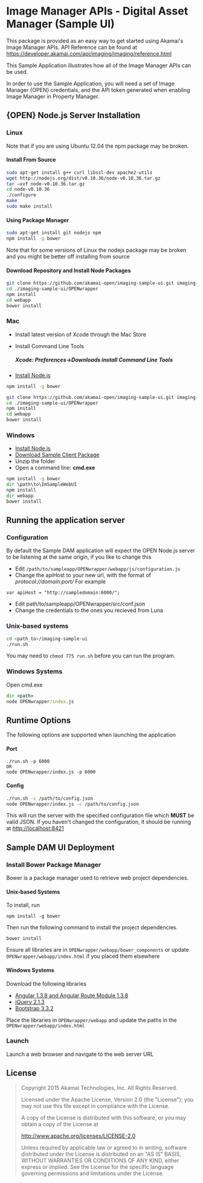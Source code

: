 # Image Manager APIs - Digital Asset Manager (Sample UI)

This package is provided as an easy way to get started using Akamai's Image Manager APIs.  API Reference can be found at https://developer.akamai.com/api/imaging/imaging/reference.html

This Sample Application illustrates how all of the Image Manager APIs can be used.

In order to use the Sample Application, you will need a set of Image Manager {OPEN} credentials, and the API token generated when enabling Image Manager in Property Manager.


## {OPEN} Node.js Server Installation

### Linux

Note that if you are using Ubuntu 12.04 the npm package may be broken.

#### Install From Source
```sh
sudo apt-get install g++ curl libssl-dev apache2-utils
wget http://nodejs.org/dist/v0.10.36/node-v0.10.36.tar.gz
tar –xvf node-v0.10.36.tar.gz
cd node-v0.10.36
./configure
make
sudo make install
```

#### Using Package Manager
```sh
sudo apt-get install git nodejs npm
npm install -g bower
```
Note that for some versions of Linux the nodejs package may be broken and you might be better off installing from source

#### Download Repository and Install Node Packages
```sh
git clone https://github.com/akamai-open/imaging-sample-ui.git imaging-sample-ui
cd ./imaging-sample-ui/OPENwrapper
npm install
cd webapp
bower install
```

### Mac
+ Install latest version of Xcode through the Mac Store

+ Install Command Line Tools
	##### Xcode: Preferences->Downloads install Command Line Tools

+ [Install Node.js](https://www.nodejs.org/download)

```sh
npm install -g bower
```


```sh
git clone https://github.com/akamai-open/imaging-sample-ui.git imaging-sample-ui
cd ./imaging-sample-ui/OPENwrapper
npm install
cd webapp
bower install
```

### Windows
+ [Install Node.js](https://www.nodejs.org/download)
+ [Download Sample Client Package](https://github.com/akamai-open/imaging-sample-ui/archive/master.zip)
+ Unzip the folder
+ Open a command line: **cmd.exe**


```cmd
npm install -g bower
dir \path\to\ImSampleWebUI
npm install
dir webapp
bower install
```

## Running the application server

### Configuration

By default the Sample DAM application will expect the OPEN Node.js server to be listening at the same origin, if you like to change this

+ Edit ```/path/to/sampleapp/OPENwrapper/webapp/js/configuration.js```
+ Change the apiHost to your new url, with the format of *protocol://domain:port/*
For example
```
var apiHost = "http://sampledomain:6000/";
```
+ Edit path/to/sampleapp/OPENwrapper/src/conf.json
+ Change the credentials to the ones you recieved from Luna

### Unix-based systems
```sh
cd <path_to>/imaging-sample-ui
./run.sh
```
You may need to ```chmod 775 run.sh``` before you can run the program.

### Windows Systems
Open cmd.exe
```cmd
dir <path>
node OPENwrapper/index.js
```

## Runtime Options
The following options are supported when launching the application

#### Port
```
./run.sh -p 6000
OR
node OPENwrapper/index.js -p 6000
```

#### Config
```sh
./run.sh -c /path/to/config.json
node OPENwrapper/index.js -c /path/to/config.json
```

This will run the server with the specified configuration file which **MUST** be valid JSON. If you haven't changed the configuration, it should be running at [http://localhost:8421](http://localhost:8421)

## Sample DAM UI Deployment

### Install Bower Package Manager

Bower is a package manager used to retrieve web project dependencies.

#### Unix-based Systems
To install, run

```
npm install -g bower
```

Then run the following command to install the project dependencies.

```
bower install
```

Ensure all libraries are in ```OPENwrapper/webapp/bower_components```
 or update ```OPENwrapper/webapp/index.html``` if you placed them elsewhere

#### Windows Systems

Download the following libraries

+ [Angular 1.3.8 and Angular Route Module 1.3.8](https://docs.angularjs.org/misc/downloading)
+ [jQuery 2.1.3](http://jquery.com/download/)
+ [Bootstrap 3.3.2](http://getbootstrap.com/getting-started/)


Place the libraries in ```OPENwrapper/webapp``` and update the paths in the ```OPENwrapper/webapp/index.html```

### Launch

Launch a web browser and navigate to the web server URL


## License

> Copyright 2015 Akamai Technologies, Inc. All Rights Reserved.
>
> Licensed under the Apache License, Version 2.0 (the "License");
> you may not use this file except in compliance with the License.
>
> A copy of the License is distributed with this software, or you
> may obtain a copy of the License at
>
>    http://www.apache.org/licenses/LICENSE-2.0
>
> Unless required by applicable law or agreed to in writing, software
> distributed under the License is distributed on an "AS IS" BASIS,
> WITHOUT WARRANTIES OR CONDITIONS OF ANY KIND, either express or implied.
> See the License for the specific language governing permissions and
> limitations under the License.

